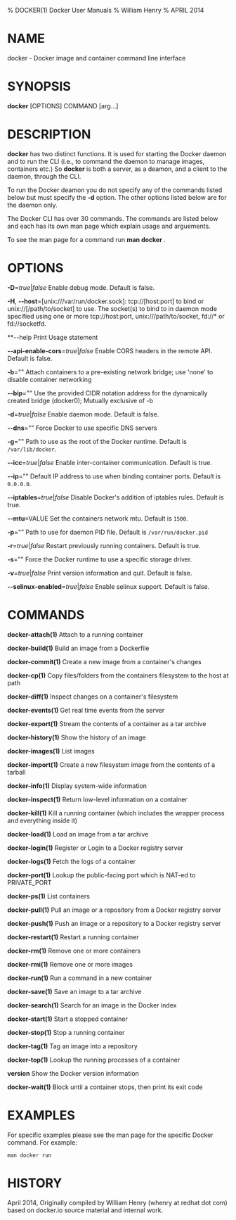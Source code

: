 % DOCKER(1) Docker User Manuals
% William Henry
% APRIL 2014
# NAME
docker \- Docker image and container command line interface

# SYNOPSIS
**docker** [OPTIONS] COMMAND [arg...]

# DESCRIPTION
**docker** has two distinct functions. It is used for starting the Docker
daemon and to run the CLI (i.e., to command the daemon to manage images,
containers etc.) So **docker** is both a server, as a deamon, and a client
to the daemon, through the CLI.

To run the Docker deamon you do not specify any of the commands listed below but
must specify the **-d** option.  The other options listed below are for the
daemon only.

The Docker CLI has over 30 commands. The commands are listed below and each has
its own man page which explain usage and arguements.

To see the man page for a command run **man docker <command>**.

# OPTIONS
**-D**=*true*|*false*
   Enable debug mode. Default is false.

**-H**, **--host**=[unix:///var/run/docker.sock]: tcp://[host:port] to bind or
unix://[/path/to/socket] to use.
   The socket(s) to bind to in daemon mode specified using one or more
   tcp://host:port, unix:///path/to/socket, fd://* or fd://socketfd.

**--help  Print Usage statement

**--api-enable-cors**=*true*|*false*
  Enable CORS headers in the remote API. Default is false.

**-b**=""
  Attach containers to a pre\-existing network bridge; use 'none' to disable container networking

**--bip**=""
  Use the provided CIDR notation address for the dynamically created bridge (docker0); Mutually exclusive of \-b

**-d**=*true*|*false*
  Enable daemon mode. Default is false.

**--dns**=""
  Force Docker to use specific DNS servers

**-g**=""
  Path to use as the root of the Docker runtime. Default is `/var/lib/docker`.

**--icc**=*true*|*false*
  Enable inter\-container communication. Default is true.

**--ip**=""
  Default IP address to use when binding container ports. Default is `0.0.0.0`.

**--iptables**=*true*|*false*
  Disable Docker's addition of iptables rules. Default is true.

**--mtu**=VALUE
  Set the containers network mtu. Default is `1500`.

**-p**=""
  Path to use for daemon PID file. Default is `/var/run/docker.pid`

**-r**=*true*|*false*
  Restart previously running containers. Default is true.

**-s**=""
  Force the Docker runtime to use a specific storage driver.

**-v**=*true*|*false*
  Print version information and quit. Default is false.

**--selinux-enabled**=*true*|*false*
  Enable selinux support. Default is false.

# COMMANDS
**docker-attach(1)**
  Attach to a running container

**docker-build(1)**
  Build an image from a Dockerfile

**docker-commit(1)**
  Create a new image from a container's changes

**docker-cp(1)**
  Copy files/folders from the containers filesystem to the host at path

**docker-diff(1)**
  Inspect changes on a container's filesystem


**docker-events(1)**
  Get real time events from the server

**docker-export(1)**
  Stream the contents of a container as a tar archive

**docker-history(1)**
  Show the history of an image

**docker-images(1)**
  List images

**docker-import(1)**
  Create a new filesystem image from the contents of a tarball

**docker-info(1)**
  Display system-wide information

**docker-inspect(1)**
  Return low-level information on a container

**docker-kill(1)**
  Kill a running container (which includes the wrapper process and everything
inside it)

**docker-load(1)**
  Load an image from a tar archive

**docker-login(1)**
  Register or Login to a Docker registry server

**docker-logs(1)**
  Fetch the logs of a container

**docker-port(1)**
  Lookup the public-facing port which is NAT-ed to PRIVATE_PORT

**docker-ps(1)**
  List containers

**docker-pull(1)**
  Pull an image or a repository from a Docker registry server

**docker-push(1)**
  Push an image or a repository to a Docker registry server

**docker-restart(1)**
  Restart a running container

**docker-rm(1)**
  Remove one or more containers

**docker-rmi(1)**
  Remove one or more images

**docker-run(1)**
  Run a command in a new container

**docker-save(1)**
  Save an image to a tar archive

**docker-search(1)**
  Search for an image in the Docker index

**docker-start(1)**
  Start a stopped container

**docker-stop(1)**
  Stop a running container

**docker-tag(1)**
  Tag an image into a repository

**docker-top(1)**
  Lookup the running processes of a container

**version**
  Show the Docker version information

**docker-wait(1)**
  Block until a container stops, then print its exit code

# EXAMPLES

For specific examples please see the man page for the specific Docker command.
For example:

    man docker run

# HISTORY
April 2014, Originally compiled by William Henry (whenry at redhat dot com) based
 on docker.io source material and internal work.
